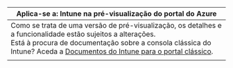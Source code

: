 |Aplica-se a: Intune na pré-visualização do portal do Azure |
|--|
|Como se trata de uma versão de pré-visualização, os detalhes e a funcionalidade estão sujeitos a alterações.<br>Está à procura de documentação sobre a consola clássica do Intune? Aceda a [Documentos do Intune para o portal clássico](https://docs.microsoft.com/intune/understand-explore/introduction-to-microsoft-intune).|
| |

